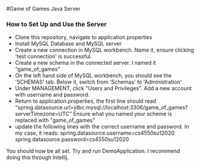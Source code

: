 #Game of Games Java Server

### How to Set Up and Use the Server

- Clone this repository, navigate to application.properties
- Install MySQL Database and MySQL server
- Create a new connection in MySQL workbench. Name it, ensure clicking 'test connection' is successful.
- Create a new schema in the connected server. I named it "game_of_games"
- On the left hand side of MySQL workbench, you should see the 'SCHEMAS' tab. Below it, switch from 'Schemas' to 'Administration'
- Under MANAGEMENT, click "Users and Privileges". Add a new account with username and password.
- Return to application.properties, the first line should read "spring.datasource.url=jdbc:mysql://localhost:3306/game_of_games?serverTimezone=UTC" Ensure what you named your scheme is replaced with "game_of_games"
- update the following lines with the correct username and password. In my case, it reads: 
spring.datasource.username=cs4550su12020
spring.datasource.password=cs4550su12020

You should now be all set. Try and run DemoApplication. I recommend doing this through Intellij.
 